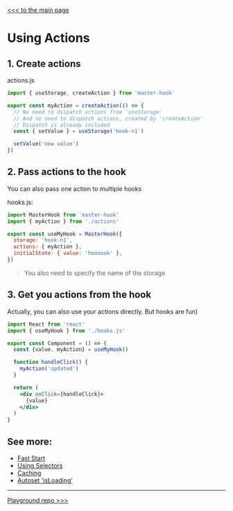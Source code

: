 [<<< to the main page](https://github.com/opium-pro/master-hook)

# Using Actions


## 1. Create actions

actions.js
```js
import { useStorage, createAction } from 'master-hook'

export const myAction = createAction(() => {
  // No need to dispatch actions from 'useStorage'
  // And no need to dispatch actions, created by 'createAction'
  // Dispatch is already included
  const { setValue } = useStorage('hook-n1')

  setValue('new value')
})
```

## 2. Pass actions to the hook
You can also pass one action to multiple hooks

hooks.js:
```js
import MasterHook from 'master-hook'
import { myAction } from './actions'

export const useMyHook = MasterHook({
  storage: 'hook-n1',
  actions: { myAction },
  initialState: { value: 'hoooook' },
})
```
> You also need to specify the name of the storage


## 3. Get you actions from the hook
Actually, you can also use your actions directly.
But hooks are fun)

```jsx
import React from 'react'
import { useMyHook } from './hooks.js'

export const Component = () => {
  const {value, myAction} = useMyHook()

  function handleClick() {
    myAction('updated')
  }

  return (
    <div onClick={handleClick}>
      {value}
    </div>
  )
}
```

## See more:

* [Fast Start](https://github.com/opium-pro/master-hook/blob/master/docs/FAST_START.md)
* [Using Selectors](https://github.com/opium-pro/master-hook/blob/master/docs/SELECTORS.md)
* [Caching](https://github.com/opium-pro/master-hook/blob/master/docs/CACHING.md)
* [Autoset 'isLoading'](https://github.com/opium-pro/master-hook/blob/master/docs/IS_LOADING.md)
---
[Playground repo >>>](https://github.com/opium-pro/master-hook-playground)